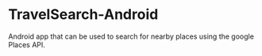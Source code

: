 # TravelSearch-Android

Android app that can be used to search for nearby places using the google Places API.

